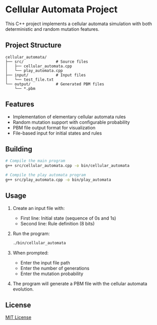 # Cellular Automata Project

This C++ project implements a cellular automata simulation with both deterministic and random mutation features.

## Project Structure

```
cellular_automata/
├── src/              # Source files
│   ├── cellular_automata.cpp
│   └── play_automata.cpp
├── input/            # Input files
│   └── test_file.txt
└── output/           # Generated PBM files
    └── *.pbm
```

## Features

- Implementation of elementary cellular automata rules
- Random mutation support with configurable probability
- PBM file output format for visualization
- File-based input for initial states and rules

## Building

```bash
# Compile the main program
g++ src/cellular_automata.cpp -o bin/cellular_automata

# Compile the play automata program
g++ src/play_automata.cpp -o bin/play_automata
```

## Usage

1. Create an input file with:
   - First line: Initial state (sequence of 0s and 1s)
   - Second line: Rule definition (8 bits)

2. Run the program:
   ```bash
   ./bin/cellular_automata
   ```

3. When prompted:
   - Enter the input file path
   - Enter the number of generations
   - Enter the mutation probability

4. The program will generate a PBM file with the cellular automata evolution.

## License

[MIT License](LICENSE)
